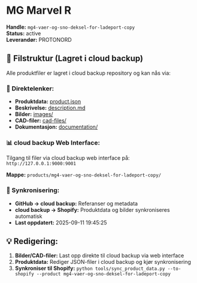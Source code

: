 # MG Marvel R

**Handle:** `mg4-vaer-og-sno-deksel-for-ladeport-copy`  
**Status:** active  
**Leverandør:** PROTONORD

## 📁 Filstruktur (Lagret i cloud backup)

Alle produktfiler er lagret i cloud backup repository og kan nås via:

### 🔗 Direktelenker:
- **Produktdata:** [product.json](http://127.0.0.1:9000/products/mg4-vaer-og-sno-deksel-for-ladeport-copy/product.json)
- **Beskrivelse:** [description.md](http://127.0.0.1:9000/products/mg4-vaer-og-sno-deksel-for-ladeport-copy/description.md)
- **Bilder:** [images/](http://127.0.0.1:9000/products/mg4-vaer-og-sno-deksel-for-ladeport-copy/images/)
- **CAD-filer:** [cad-files/](http://127.0.0.1:9000/products/mg4-vaer-og-sno-deksel-for-ladeport-copy/cad-files/)
- **Dokumentasjon:** [documentation/](http://127.0.0.1:9000/products/mg4-vaer-og-sno-deksel-for-ladeport-copy/documentation/)

### 📊 cloud backup Web Interface:
Tilgang til filer via cloud backup web interface på:
`http://127.0.0.1:9000:9001`

**Mappe:** `products/mg4-vaer-og-sno-deksel-for-ladeport-copy/`

### 🔄 Synkronisering:
- **GitHub → cloud backup:** Referanser og metadata
- **cloud backup → Shopify:** Produktdata og bilder synkroniseres automatisk
- **Last oppdatert:** 2025-09-11 19:45:25

## 💡 Redigering:
1. **Bilder/CAD-filer:** Last opp direkte til cloud backup via web interface
2. **Produktdata:** Rediger JSON-filer i cloud backup og kjør synkronisering
3. **Synkroniser til Shopify:** `python tools/sync_product_data.py --to-shopify --product mg4-vaer-og-sno-deksel-for-ladeport-copy`
